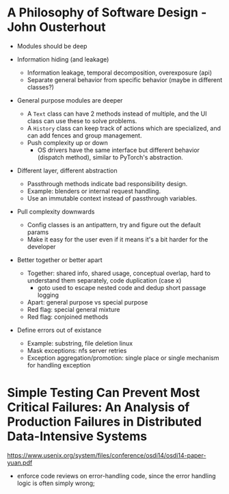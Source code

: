 # A Philosophy of Software Design - John Ousterhout

- Modules should be deep

- Information hiding (and leakage)
  - Information leakage, temporal decomposition, overexposure (api)
  - Separate general behavior from specific behavior (maybe in different classes?)

- General purpose modules are deeper
  - A `Text` class can have 2 methods instead of multiple, and the UI class can use these to solve problems.
  - A `History` class can keep track of actions which are specialized, and can add fences and group management.
  - Push complexity up or down
    - OS drivers have the same interface but different behavior (dispatch method), similar to PyTorch's abstraction.

- Different layer, different abstraction
  - Passthrough methods indicate bad responsibility design.
  - Example: blenders or internal request handling.
  - Use an immutable context instead of passthrough variables.

- Pull complexity downwards
  - Config classes is an antipattern, try and figure out the default params
  - Make it easy for the user even if it means it's a bit harder for the developer
 
- Better together or better apart
  - Together: shared info, shared usage, conceptual overlap, hard to understand them separately, code duplication (case x)
    - goto used to escape nested code and dedup short passage logging 
  - Apart: general purpose vs special purpose
  - Red flag: special general mixture
  - Red flag: conjoined methods

- Define errors out of existance
  - Example: substring, file deletion linux
  - Mask exceptions: nfs server retries
  - Exception aggregation/promotion: single place or single mechanism for handling exception

# Simple Testing Can Prevent Most Critical Failures: An Analysis of Production Failures in Distributed Data-Intensive Systems
https://www.usenix.org/system/files/conference/osdi14/osdi14-paper-yuan.pdf

- enforce code reviews on error-handling code, since the error handling logic is often simply
wrong; 
